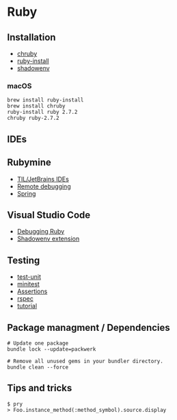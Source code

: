 # Ruby

## Installation

* [chruby](https://github.com/postmodern/chruby)
* [ruby-install](https://github.com/postmodern/ruby-install#readme)
* [shadowenv](https://github.com/Shopify/shadowenv)

### macOS

```
brew install ruby-install
brew install chruby
ruby-install ruby 2.7.2
chruby ruby-2.7.2
```

## IDEs

## Rubymine

* [TIL/JetBrains IDEs](./jetbrains-ides.md)
* [Remote debugging](https://www.jetbrains.com/help/ruby/attaching-to-remote-process.html)
* [Spring](https://www.jetbrains.com/help/ruby/spring.html)

## Visual Studio Code

* [Debugging Ruby](https://dev.to/dnamsons/ruby-debugging-in-vscode-3bkj)
* [Shadowenv extension](https://github.com/Shopify/vscode-shadowenv)

## Testing

* [test-unit](https://test-unit.github.io/)
* [minitest](https://github.com/seattlerb/minitest)
* [Assertions](http://docs.seattlerb.org/minitest/Minitest/Assertions.html)
* [rspec](https://rspec.info/)
* [tutorial](https://dev.to/exampro/testunit-writing-test-code-in-ruby-part-1-of-3-44m2)

## Package managment / Dependencies

```
# Update one package
bundle lock --update=packwerk

# Remove all unused gems in your bundler directory.
bundle clean --force
```

## Tips and tricks

```
$ pry
> Foo.instance_method(:method_symbol).source.display
```

